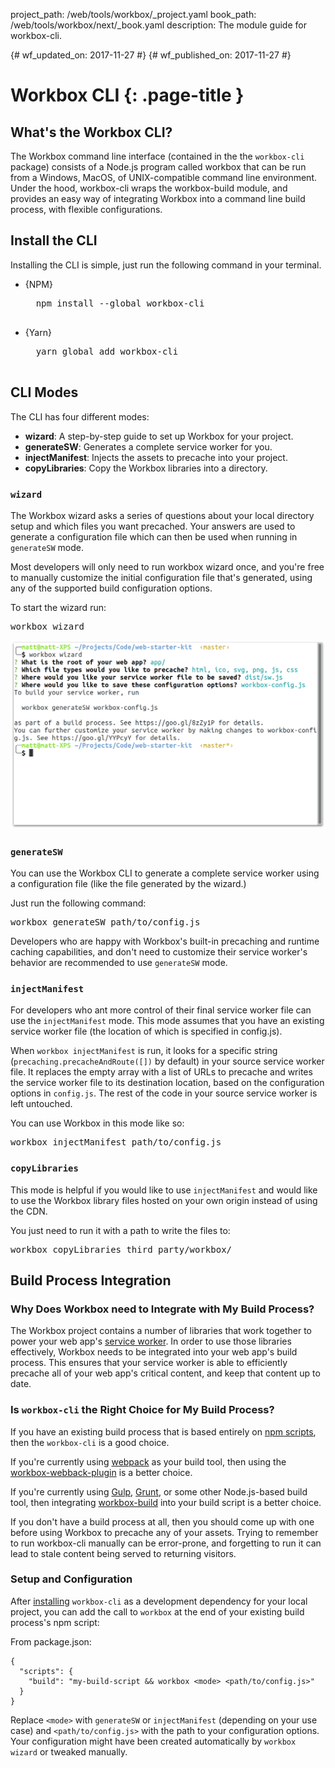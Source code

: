 project_path: /web/tools/workbox/_project.yaml
book_path: /web/tools/workbox/next/_book.yaml
description: The module guide for workbox-cli.

{# wf_updated_on: 2017-11-27 #}
{# wf_published_on: 2017-11-27 #}

# Workbox CLI  {: .page-title }

## What's the Workbox CLI?

The Workbox command line interface (contained in the the
`workbox-cli` package) consists of a Node.js program called workbox that
can be run from a Windows, MacOS, of UNIX-compatible command line
environment. Under the hood, workbox-cli wraps the  workbox-build module,
and provides an easy way of integrating Workbox into a command line build
process, with flexible configurations.

## Install the CLI

Installing the CLI is simple, just run the following command in your
terminal.

* {NPM}

    <pre class="devsite-terminal">
    npm install --global workbox-cli
    </pre>

* {Yarn}

    <pre class="devsite-terminal">
    yarn global add workbox-cli
    </pre>

## CLI Modes

The CLI has four different modes:

- **wizard**: A step-by-step guide to set up Workbox for your project.
- **generateSW**: Generates a complete service worker for you.
- **injectManifest**: Injects the assets to precache into your project.
- **copyLibraries**: Copy the Workbox libraries into a directory.

### `wizard`

The Workbox wizard asks a series of questions about your local directory
setup and which files you want precached. Your answers are used to
generate a configuration file which can then be used when running in
`generateSW` mode.

Most developers will only need to run workbox wizard once, and you're free
to manually customize the initial configuration file that's generated,
using any of the supported build configuration options.

To start the wizard run:

<pre class="devsite-terminal">
workbox wizard
</pre>

![Screenshot of Workbox CLI's wizard](../images/modules/workbox-cli/cli-wizard.png)

### `generateSW`

You can use the Workbox CLI to generate a complete service worker using
a configuration file (like the file generated by the wizard.)

Just run the following command:

<pre class="devsite-terminal">
workbox generateSW path/to/config.js
</pre>

Developers who are happy with Workbox's built-in precaching and runtime caching
capabilities, and don't need to customize their service worker's behavior
are recommended to use `generateSW` mode.

### `injectManifest`

For developers who ant more control of their final service worker file
can use the `injectManifest` mode. This mode assumes that you have an
existing service worker file (the location of which is specified in config.js).

When `workbox injectManifest` is run, it looks for a specific string
(`precaching.precacheAndRoute([])` by default) in your source
service worker file. It replaces the empty array with a list of
URLs to precache and writes the service worker file to its
destination location, based on the configuration options in `config.js`.
The rest of the code in your source service worker is left untouched.

You can use Workbox in this mode like so:

<pre class="devsite-terminal">
workbox injectManifest path/to/config.js
</pre>

### `copyLibraries`

This mode is helpful if you would like to use `injectManifest` and would
like to use the Workbox library files hosted on your own origin instead
of using the CDN.

You just need to run it with a path to write the files to:

<pre class="devsite-terminal">
workbox copyLibraries third_party/workbox/
</pre>

## Build Process Integration

### Why Does Workbox need to Integrate with My Build Process?

The Workbox project contains a number of libraries that work together to
power your web app's
[service worker](/web/fundamentals/primers/service-workers/). In order to
use those libraries effectively, Workbox needs to be integrated into your
web app's build process. This ensures that your service worker is able to
efficiently precache all of your web app's critical content, and keep that
content up to date.

### Is `workbox-cli` the Right Choice for My Build Process?

If you have an existing build process that is based entirely on
[npm scripts](https://docs.npmjs.com/misc/scripts),
then the `workbox-cli` is a good choice.

If you're currently using [webpack](https://webpack.js.org/) as your build
tool, then using the [workbox-webback-plugin](./workbox-webpack-plugin)
is a better choice.

If you're currently using [Gulp](https://gulpjs.com/),
[Grunt](https://gruntjs.com/), or some other Node.js-based build tool,
then integrating [workbox-build](./workbox-build) into your build script
is a better choice.

If you don't have a build process at all, then you should come up with one
before using Workbox to precache any of your assets. Trying
to remember to run workbox-cli manually can be error-prone, and forgetting
to run it can lead to stale content being served to returning visitors.

### Setup and Configuration

After [installing](#install_the_cli) `workbox-cli` as a development
dependency for your local project, you can add the call to `workbox` at
the end of your existing build process's npm script:

From package.json:

```
{
  "scripts": {
    "build": "my-build-script && workbox <mode> <path/to/config.js>"
  }
}
```

Replace `<mode>` with `generateSW` or `injectManifest` (depending
on your use case) and `<path/to/config.js>` with the path to
your configuration options. Your configuration might have been created
automatically by `workbox wizard` or tweaked manually.
